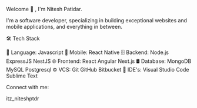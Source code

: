 Welcome 👋 , I'm Nitesh Patidar.

I'm a software developer, specializing in building exceptional websites and mobile applications, and everything in between.

🛠  Tech Stack

📜  Language:  Javascript
📱  Mobile:  React Native
🗄  Backend:  Node.js ExpressJS NestJS
🌐  Frontend:  React Angular Next.js
🛢  Database:  MongoDB MySQL Postgresql
⚙️  VCS:   Git GitHub Bitbucket
🔧  IDE's:  Visual Studio Code Sublime Text


Connect with me:

 itz_niteshptdr
